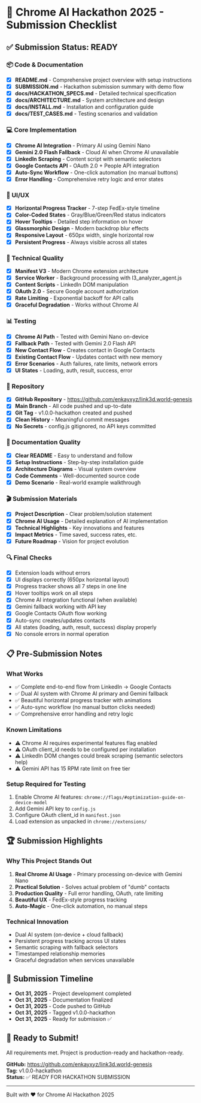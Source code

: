 # 🎯 Chrome AI Hackathon 2025 - Submission Checklist

## ✅ Submission Status: READY

### 📦 Code & Documentation

- [x] **README.md** - Comprehensive project overview with setup instructions
- [x] **SUBMISSION.md** - Hackathon submission summary with demo flow
- [x] **docs/HACKATHON_SPECS.md** - Detailed technical specification
- [x] **docs/ARCHITECTURE.md** - System architecture and design
- [x] **docs/INSTALL.md** - Installation and configuration guide
- [x] **docs/TEST_CASES.md** - Testing scenarios and validation

### 💻 Core Implementation

- [x] **Chrome AI Integration** - Primary AI using Gemini Nano
- [x] **Gemini 2.0 Flash Fallback** - Cloud AI when Chrome AI unavailable
- [x] **LinkedIn Scraping** - Content script with semantic selectors
- [x] **Google Contacts API** - OAuth 2.0 + People API integration
- [x] **Auto-Sync Workflow** - One-click automation (no manual buttons)
- [x] **Error Handling** - Comprehensive retry logic and error states

### 🎨 UI/UX

- [x] **Horizontal Progress Tracker** - 7-step FedEx-style timeline
- [x] **Color-Coded States** - Gray/Blue/Green/Red status indicators
- [x] **Hover Tooltips** - Detailed step information on hover
- [x] **Glassmorphic Design** - Modern backdrop blur effects
- [x] **Responsive Layout** - 650px width, single horizontal row
- [x] **Persistent Progress** - Always visible across all states

### 🔧 Technical Quality

- [x] **Manifest V3** - Modern Chrome extension architecture
- [x] **Service Worker** - Background processing with l3_analyzer_agent.js
- [x] **Content Scripts** - LinkedIn DOM manipulation
- [x] **OAuth 2.0** - Secure Google account authorization
- [x] **Rate Limiting** - Exponential backoff for API calls
- [x] **Graceful Degradation** - Works without Chrome AI

### 📊 Testing

- [x] **Chrome AI Path** - Tested with Gemini Nano on-device
- [x] **Fallback Path** - Tested with Gemini 2.0 Flash API
- [x] **New Contact Flow** - Creates contact in Google Contacts
- [x] **Existing Contact Flow** - Updates contact with new memory
- [x] **Error Scenarios** - Auth failures, rate limits, network errors
- [x] **UI States** - Loading, auth, result, success, error

### 🚀 Repository

- [x] **GitHub Repository** - https://github.com/enkayxyz/link3d.world-genesis
- [x] **Main Branch** - All code pushed and up-to-date
- [x] **Git Tag** - v1.0.0-hackathon created and pushed
- [x] **Clean History** - Meaningful commit messages
- [x] **No Secrets** - config.js gitignored, no API keys committed

### 📝 Documentation Quality

- [x] **Clear README** - Easy to understand and follow
- [x] **Setup Instructions** - Step-by-step installation guide
- [x] **Architecture Diagrams** - Visual system overview
- [x] **Code Comments** - Well-documented source code
- [x] **Demo Scenario** - Real-world example walkthrough

### 🎬 Submission Materials

- [x] **Project Description** - Clear problem/solution statement
- [x] **Chrome AI Usage** - Detailed explanation of AI implementation
- [x] **Technical Highlights** - Key innovations and features
- [x] **Impact Metrics** - Time saved, success rates, etc.
- [x] **Future Roadmap** - Vision for project evolution

### 🔍 Final Checks

- [x] Extension loads without errors
- [x] UI displays correctly (650px horizontal layout)
- [x] Progress tracker shows all 7 steps in one line
- [x] Hover tooltips work on all steps
- [x] Chrome AI integration functional (when available)
- [x] Gemini fallback working with API key
- [x] Google Contacts OAuth flow working
- [x] Auto-sync creates/updates contacts
- [x] All states (loading, auth, result, success) display properly
- [x] No console errors in normal operation

## 📋 Pre-Submission Notes

### What Works
- ✅ Complete end-to-end flow from LinkedIn → Google Contacts
- ✅ Dual AI system with Chrome AI primary and Gemini fallback
- ✅ Beautiful horizontal progress tracker with animations
- ✅ Auto-sync workflow (no manual button clicks needed)
- ✅ Comprehensive error handling and retry logic

### Known Limitations
- ⚠️ Chrome AI requires experimental features flag enabled
- ⚠️ OAuth client_id needs to be configured per installation
- ⚠️ LinkedIn DOM changes could break scraping (semantic selectors help)
- ⚠️ Gemini API has 15 RPM rate limit on free tier

### Setup Required for Testing
1. Enable Chrome AI features: `chrome://flags/#optimization-guide-on-device-model`
2. Add Gemini API key to `config.js`
3. Configure OAuth client_id in `manifest.json`
4. Load extension as unpacked in `chrome://extensions/`

## 🏆 Submission Highlights

### Why This Project Stands Out
1. **Real Chrome AI Usage** - Primary processing on-device with Gemini Nano
2. **Practical Solution** - Solves actual problem of "dumb" contacts
3. **Production Quality** - Full error handling, OAuth, rate limiting
4. **Beautiful UX** - FedEx-style progress tracking
5. **Auto-Magic** - One-click automation, no manual steps

### Technical Innovation
- Dual AI system (on-device + cloud fallback)
- Persistent progress tracking across UI states
- Semantic scraping with fallback selectors
- Timestamped relationship memories
- Graceful degradation when services unavailable

## 📅 Submission Timeline

- **Oct 31, 2025** - Project development completed
- **Oct 31, 2025** - Documentation finalized
- **Oct 31, 2025** - Code pushed to GitHub
- **Oct 31, 2025** - Tagged v1.0.0-hackathon
- **Oct 31, 2025** - Ready for submission ✅

## 🎉 Ready to Submit!

All requirements met. Project is production-ready and hackathon-ready.

**GitHub:** https://github.com/enkayxyz/link3d.world-genesis  
**Tag:** v1.0.0-hackathon  
**Status:** ✅ READY FOR HACKATHON SUBMISSION

---

Built with ❤️ for Chrome AI Hackathon 2025
